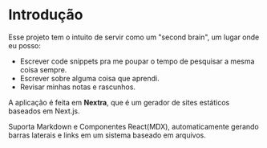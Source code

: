 # Introdução

Esse projeto tem o intuito de servir como um "second brain", um lugar onde eu posso:

 - Escrever code snippets pra me poupar o tempo de pesquisar a mesma coisa sempre.
 - Escrever sobre alguma coisa que aprendi.
 - Revisar minhas notas e rascunhos.

A aplicação é feita em **Nextra**, que é um gerador de sites estáticos baseados em Next.js.

Suporta Markdown e Componentes React(MDX), automaticamente gerando barras laterais e links em um sistema baseado em arquivos.

